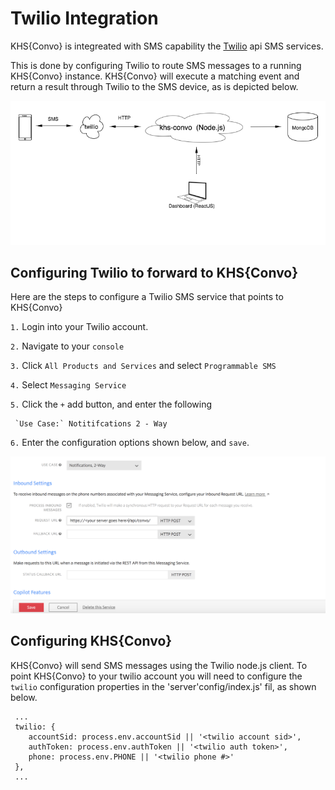 # Twilio Integration 

KHS{Convo} is integreated with SMS capability the [Twilio](http://twilio.com) api SMS services.    

This is done by configuring Twilio to route SMS messages to a running KHS{Convo} 
instance.  KHS{Convo} will execute a matching event and return a result through Twilio to the SMS device, as is depicted below. 

![](./images/architecture.png)
 
## Configuring Twilio to forward to KHS{Convo}

Here are the steps to configure a Twilio SMS service that points to KHS{Convo}

`1.` Login into your Twilio account. 

`2.` Navigate to your `console`

`3.` Click `All Products and Services` and select `Programmable SMS`

`4.` Select `Messaging Service` 

`5.` Click the `+` add button, and enter the following 

     `Use Case:` Notitifcations 2 - Way

`6.` Enter the configuration options shown below, and `save`.

   ![](./images/twilio-config.png)  

## Configuring KHS{Convo} 

KHS{Convo} will send SMS messages using the Twilio node.js client. To point KHS{Convo} to your twilio account you will need to configure the `twilio` configuration properties in the 'server'config/index.js' fil, as shown below.  

     ...
     twilio: {
        accountSid: process.env.accountSid || '<twilio account sid>',
        authToken: process.env.authToken || '<twilio auth token>',
        phone: process.env.PHONE || '<twilio phone #>'
     },
     ...
